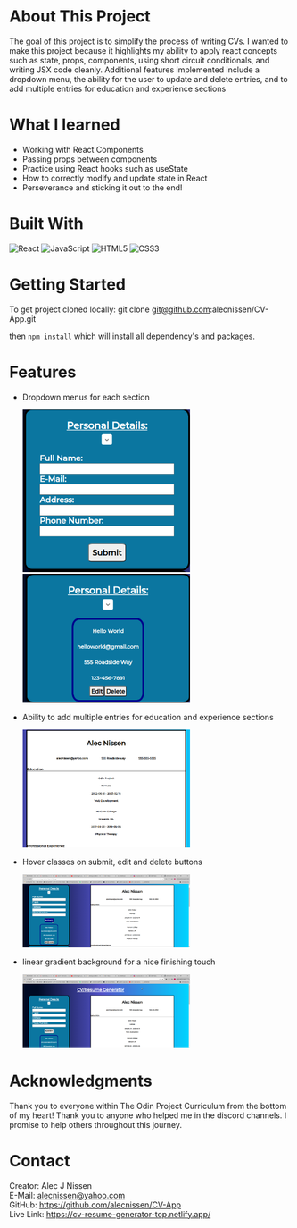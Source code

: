 <h1>About This Project</h1> The goal of this project is to simplify the process of writing CVs. I wanted to make this project because it highlights my ability to apply react concepts such as state, props, components, using short circuit conditionals, and writing JSX code cleanly. Additional features implemented include a dropdown menu, the ability for the user to update and delete entries, and to add multiple entries for education and experience sections

<br> 

<h1>What I learned</h1>
    <ul>
    <li>Working with React Components</li>
    <li>Passing props between components</li>
    <li>Practice using React hooks such as useState</li>
    <li>How to correctly modify and update state in React</li>
    <li>Perseverance and sticking it out to the end!</li>
    </ul>

 <h1>Built With</h1>

 
 ![React](https://img.shields.io/badge/react-%2320232a.svg?style=for-the-badge&logo=react&logoColor=%2361DAFB) 
 ![JavaScript](https://img.shields.io/badge/javascript-%23323330.svg?style=for-the-badge&logo=javascript&logoColor=%23F7DF1E)
 ![HTML5](https://img.shields.io/badge/html5-%23E34F26.svg?style=for-the-badge&logo=html5&logoColor=white) 
![CSS3](https://img.shields.io/badge/css3-%231572B6.svg?style=for-the-badge&logo=css3&logoColor=white) 


<!-- Getting Started:  -->
<h1>Getting Started</h1>

To get project cloned locally:  git clone git@github.com:alecnissen/CV-App.git

then ``` npm install ``` which will install all dependency's and packages.

<h1>Features</h1>

- Dropdown menus for each section

    <img src=Icons/cv-app-read-me-description.png style="width: 300px">

    <img src=Icons/cv-read-me-drop-down.png style="width: 300px">

- Ability to add multiple entries for education and experience sections

    <img src=Icons/cv-app-readme-multiple-entries-pic.png style="width: 300px">
- Hover classes on submit, edit and delete buttons 

    <img src=Icons/cv-readme-hover-class.png style="width: 300px">
- linear gradient background for a nice finishing touch

    <img src=Icons/cv-app-readme-linear-background.png style="width: 300px">



<h1>Acknowledgments</h1> Thank you to everyone within The Odin Project Curriculum from the bottom of my heart! Thank you to anyone who helped me in the discord channels. I promise to help others throughout this journey. 

<h1>Contact</h1>

Creator: Alec J Nissen 
<br>
E-Mail: alecnissen@yahoo.com
<br>
GitHub: https://github.com/alecnissen/CV-App
<br>
Live Link: https://cv-resume-generator-top.netlify.app/

<!-- Prerequisites

# React + Vite

This template provides a minimal setup to get React working in Vite with HMR and some ESLint rules.

Currently, two official plugins are available:

- [@vitejs/plugin-react](https://github.com/vitejs/vite-plugin-react/blob/main/packages/plugin-react/README.md) uses [Babel](https://babeljs.io/) for Fast Refresh
- [@vitejs/plugin-react-swc](https://github.com/vitejs/vite-plugin-react-swc) uses [SWC](https://swc.rs/) for Fast Refresh -->
